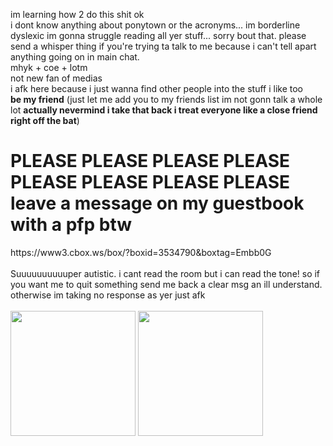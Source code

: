 im learning how 2 do this shit ok<br>
i dont know anything about ponytown or the acronyms... im borderline dyslexic im gonna struggle reading all yer stuff... sorry bout that. please send a whisper thing if you're trying ta talk to me because i can't tell apart anything going on in main chat.<br>
mhyk + coe + lotm<br>
not new fan of medias<br>
i afk here because i just wanna find other people into the stuff i like too<br>
<b>be my friend</b> (just let me add you to my friends list im not gonn talk a whole lot <b>actually nevermind i take that back i treat everyone like a close friend right off the bat</b>)<br>
<h1><b>PLEASE PLEASE PLEASE PLEASE PLEASE PLEASE PLEASE PLEASE leave a message on my guestbook</b> with a pfp btw</h1> https://www3.cbox.ws/box/?boxid=3534790&boxtag=Embb0G<br>
<br>
Suuuuuuuuuuper autistic. i cant read the room but i can read the tone! so if you want me to quit something send me back a clear msg an ill understand. otherwise im taking no response as yer just afk<br>
<br>
<img src="https://cdn.discordapp.com/attachments/1091100208890380369/1181051229208588370/IMG_20231203_205152_549.jpg" width="200px"> <img src="https://cdn.discordapp.com/attachments/1091100208890380369/1181063492548177971/IMG_20231203_205409_722.jpg" width="200px">
